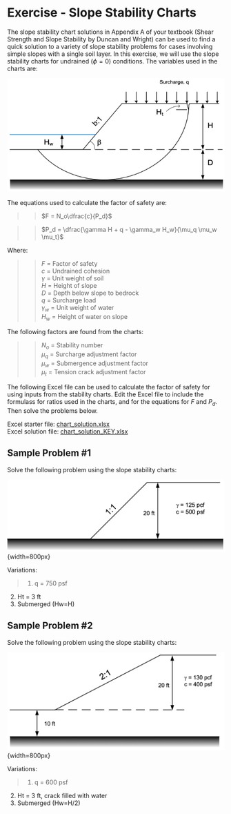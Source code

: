 # Exercise - Slope Stability Charts

The slope stability chart solutions in Appendix A of your textbook (Shear Strength and Slope Stability by Duncan 
and Wright) can be used to find a quick solution to a variety of slope stability problems for cases involving simple 
slopes with a single soil layer. In this exercise, we will use the slope stability charts for undrained ($\phi = 0$) 
conditions. The variables used in the charts are:

![chart_variables.png](chart_variables.png)

The equations used to calculate the factor of safety are:

>>$F = N_o\dfrac{c}{P_d}$

>>$P_d = \dfrac{\gamma H + q - \gamma_w H_w}{\mu_q \mu_w \mu_t}$

Where:

>>$F$ = Factor of safety<br>
$c$ = Undrained cohesion<br>
$\gamma$ = Unit weight of soil<br>
$H$ = Height of slope<br>
$D$ = Depth below slope to bedrock<br>
$q$ = Surcharge load<br>
$\gamma_w$ = Unit weight of water<br>
$H_w$ = Height of water on slope<br>

The following factors are found from the charts:

>>$N_o$ = Stability number<br>
$\mu_q$ = Surcharge adjustment factor<br>
$\mu_w$ = Submergence adjustment factor<br>
$\mu_t$ = Tension crack adjustment factor<br>

The following Excel file can be used to calculate the factor of safety for using inputs from the stability charts. Edit the Excel file to include the formulass for ratios used in the charts, and for the equations for $F$ and $P_d$. Then solve the problems below.

Excel starter file: [chart_solution.xlsx](chart_solution.xlsx)<br>
Excel solution file: [chart_solution_KEY.xlsx](chart_solution_KEY.xlsx)

## Sample Problem #1

Solve the following problem using the slope stability charts:

![sample_prob_1.png](sample_prob_1.png){width=800px}

Variations:<br>
>1) q = 750 psf<br>
2) Ht = 3 ft<br>
3) Submerged (Hw=H)

## Sample Problem #2

Solve the following problem using the slope stability charts:

![sample_prob_2.png](sample_prob_2.png){width=800px}

Variations:<br>
>1) q = 600 psf<br>
2) Ht = 3 ft, crack filled with water<br>
3) Submerged (Hw=H/2)
